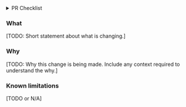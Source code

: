 <!-- If you're making a doc PR or something tiny where the below is irrelevant, delete this
template and use a short description, but in your description aim to include both what the
change is, and why it is being made, with enough context for anyone to understand. -->

<details>
  <summary>PR Checklist</summary>
  
### PR Structure

* [ ] This PR has reasonably narrow scope (if not, break it down into smaller PRs).
* [ ] This PR avoids mixing refactoring changes with feature changes (split into two PRs
  otherwise).
* [ ] This PR's title starts with name of package that is most changed in the PR, ex.
  `services/friendbot`, or `all` or `doc` if the changes are broad or impact many
  packages.

### Thoroughness

* [ ] This PR adds tests for the most critical parts of the new functionality or fixes.
* [ ] I've updated any docs ([developer docs](https://developers.stellar.org/api/), `.md`
  files, etc... affected by this change). Take a look in the `docs` folder for a given service,
  like [this one](https://github.com/stellar/go/tree/master/services/horizon/internal/docs).

### Release planning

* [ ] I've reviewed the changes in this PR and if I consider them worthwhile for being mentioned on release notes then I have updated the relevant CHANGELOG ([here](services/horizon/CHANGELOG.md) for Horizon) with a new line item describing the change and reference to this PR. If I don't update the CHANGELOG, I acknowledge this PR's change may not be mentioned in release notes.  
* [ ] I've decided if this PR requires a new major/minor version according to
  [semver](https://semver.org/), or if it's mainly a patch change. The PR is targeted at the next
  release branch if it's not a patch change.
</details>

### What

[TODO: Short statement about what is changing.]

### Why

[TODO: Why this change is being made. Include any context required to understand the why.]

### Known limitations

[TODO or N/A]
